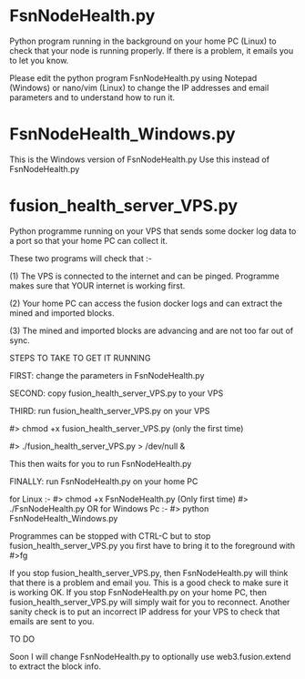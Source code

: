 # FsnNodeHealth.py
Python program running in the background on your home PC (Linux) to check that your node is running properly. If there is a problem, it emails you to let you know.

Please edit the python program FsnNodeHealth.py using Notepad (Windows) or nano/vim (Linux) to change the IP addresses and email
parameters and to understand how to run it.

# FsnNodeHealth_Windows.py

This is the Windows version of FsnNodeHealth.py  Use this instead of FsnNodeHealth.py

# fusion_health_server_VPS.py
Python programme running on your VPS that sends some docker log data to a port so that your home PC can collect it.

These two programs will check that :-

(1) The VPS is connected to the internet and can be pinged. Programme makes sure that YOUR internet is working first.

(2) Your home PC can access the fusion docker logs and can extract the mined and imported blocks.

(3) The mined and imported blocks are advancing and are not too far out of sync.

STEPS TO TAKE TO GET IT RUNNING

FIRST:  change the parameters in FsnNodeHealth.py

SECOND: copy fusion_health_server_VPS.py to your VPS

THIRD: run fusion_health_server_VPS.py on your VPS  

#> chmod +x fusion_health_server_VPS.py  (only the first time)

#> ./fusion_health_server_VPS.py > /dev/null &

This then waits for you to run FsnNodeHealth.py

FINALLY: run FsnNodeHealth.py on your home PC

for Linux :-
#> chmod +x FsnNodeHealth.py  (Only first time)
#> ./FsnNodeHealth.py
OR for Windows Pc :-
#> python FsnNodeHealth_Windows.py

Programmes can be stopped with CTRL-C but to stop fusion_health_server_VPS.py you first have to bring it to the foreground with #>fg

If you stop fusion_health_server_VPS.py, then FsnNodeHealth.py will think that there is a problem and email you. This is a good check to make sure it is working OK. If you stop FsnNodeHealth.py on your home PC, then fusion_health_server_VPS.py will simply wait for you to reconnect. Another sanity check is to put an incorrect IP address for your VPS to check that emails are sent to you.


TO DO

Soon I will change FsnNodeHealth.py to optionally use web3.fusion.extend to extract the block info.
